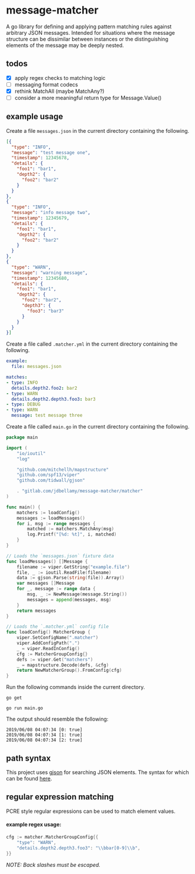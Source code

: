 # message-matcher

A go library for defining and applying pattern matching rules against arbitrary JSON messages. Intended for situations where the message structure can be dissimilar between instances or the distinguishing elements of the message may be deeply nested.           

## todos
- [x] apply regex checks to matching logic
- [ ] messaging format codecs
- [x] rethink MatchAll (maybe MatchAny?)
- [ ] consider a more meaningful return type for Message.Value()

## example usage

Create a file `messages.json` in the current directory containing the following.

```json
[{
  "type": "INFO",
  "message": "test message one",
  "timestamp": 12345678,
  "details": {
    "foo1": "bar1",
    "depth2": {
      "foo2": "bar2"
    }
  }
},
{
  "type": "INFO",
  "message": "info message two",
  "timestamp": 12345679,
  "details": {
    "foo1": "bar1",
    "depth2": {
      "foo2": "bar2"
    }
  }
},
{
  "type": "WARN",
  "message": "warning message",
  "timestamp": 12345680,
  "details": {
    "foo1": "bar1",
    "depth2": {
      "foo2": "bar2",
      "depth3": {
        "foo3": "bar3"
      }
    }
  }
}]
```

Create a file called `.matcher.yml` in the current directory containing the following.

```yaml
example:
  file: messages.json

matches:
- type: INFO
  details.depth2.foo2: bar2
- type: WARN
  details.depth2.depth3.foo3: bar3
- type: DEBUG
- type: WARN
  message: test message three
```

Create a file called `main.go` in the current directory containing the following.

```go
package main

import (
	"io/ioutil"
	"log"

	"github.com/mitchellh/mapstructure"
	"github.com/spf13/viper"
	"github.com/tidwall/gjson"

	. "gitlab.com/jdbellamy/message-matcher/matcher"
)

func main() {
	matchers := loadConfig()
	messages := loadMessages()
	for i, msg := range messages {
		matched := matchers.MatchAny(msg)
		log.Printf("[%d: %t]", i, matched)
	}
}

// Loads the `messages.json` fixture data
func loadMessages() []Message {
	filename := viper.GetString("example.file")
	file, _ := ioutil.ReadFile(filename)
	data := gjson.Parse(string(file)).Array()
	var messages []Message
	for _, message := range data {
		msg, _ := NewMessage(message.String())
		messages = append(messages, msg)
	}
	return messages
}

// Loads the `.matcher.yml` config file
func loadConfig() MatcherGroup {
	viper.SetConfigName(".matcher")
	viper.AddConfigPath(".")
	_ = viper.ReadInConfig()
	cfg := MatcherGroupConfig{}
	defs := viper.Get("matchers")
	_ = mapstructure.Decode(defs, &cfg)
	return NewMatcherGroup().FromConfig(cfg)
}
```

Run the following commands inside the current directory.

`go get`

`go run main.go`

The output should resemble the following:
```shell
2019/06/08 04:07:34 [0: true]
2019/06/08 04:07:34 [1: true]
2019/06/08 04:07:34 [2: true]
```

## path syntax
This project uses [gjson](https://github.com/tidwall/gjson) for searching JSON elements.  The syntax for which can be found [here](https://github.com/tidwall/gjson#path-syntax).

## regular expression matching
PCRE style regular expressions can be used to match element values.

#### example regex usage:
```go
cfg := matcher.MatcherGroupConfig{{
    "type": "WARN",
    "details.depth2.depth3.foo3": "\\bbar[0-9]\\b",
}}
```
_NOTE: Back slashes must be escaped._